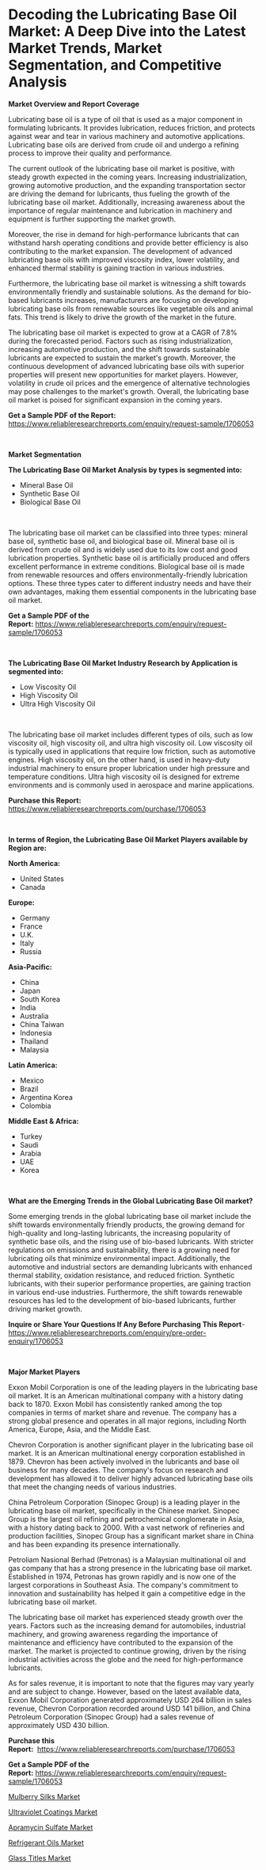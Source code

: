<p><h1>Decoding the Lubricating Base Oil Market: A Deep Dive into the Latest Market Trends, Market Segmentation, and Competitive Analysis</h1></p><p><strong>Market Overview and Report Coverage</strong></p>
<p><p>Lubricating base oil is a type of oil that is used as a major component in formulating lubricants. It provides lubrication, reduces friction, and protects against wear and tear in various machinery and automotive applications. Lubricating base oils are derived from crude oil and undergo a refining process to improve their quality and performance.</p><p>The current outlook of the lubricating base oil market is positive, with steady growth expected in the coming years. Increasing industrialization, growing automotive production, and the expanding transportation sector are driving the demand for lubricants, thus fueling the growth of the lubricating base oil market. Additionally, increasing awareness about the importance of regular maintenance and lubrication in machinery and equipment is further supporting the market growth.</p><p>Moreover, the rise in demand for high-performance lubricants that can withstand harsh operating conditions and provide better efficiency is also contributing to the market expansion. The development of advanced lubricating base oils with improved viscosity index, lower volatility, and enhanced thermal stability is gaining traction in various industries.</p><p>Furthermore, the lubricating base oil market is witnessing a shift towards environmentally friendly and sustainable solutions. As the demand for bio-based lubricants increases, manufacturers are focusing on developing lubricating base oils from renewable sources like vegetable oils and animal fats. This trend is likely to drive the growth of the market in the future.</p><p>The lubricating base oil market is expected to grow at a CAGR of 7.8% during the forecasted period. Factors such as rising industrialization, increasing automotive production, and the shift towards sustainable lubricants are expected to sustain the market's growth. Moreover, the continuous development of advanced lubricating base oils with superior properties will present new opportunities for market players. However, volatility in crude oil prices and the emergence of alternative technologies may pose challenges to the market's growth. Overall, the lubricating base oil market is poised for significant expansion in the coming years.</p></p>
<p><strong>Get a Sample PDF of the Report:</strong> <a href="https://www.reliableresearchreports.com/enquiry/request-sample/1706053">https://www.reliableresearchreports.com/enquiry/request-sample/1706053</a></p>
<p>&nbsp;</p>
<p><strong>Market Segmentation</strong></p>
<p><strong>The Lubricating Base Oil Market Analysis by types is segmented into:</strong></p>
<p><ul><li>Mineral Base Oil</li><li>Synthetic Base Oil</li><li>Biological Base Oil</li></ul></p>
<p>&nbsp;</p>
<p><p>The lubricating base oil market can be classified into three types: mineral base oil, synthetic base oil, and biological base oil. Mineral base oil is derived from crude oil and is widely used due to its low cost and good lubrication properties. Synthetic base oil is artificially produced and offers excellent performance in extreme conditions. Biological base oil is made from renewable resources and offers environmentally-friendly lubrication options. These three types cater to different industry needs and have their own advantages, making them essential components in the lubricating base oil market.</p></p>
<p><strong>Get a Sample PDF of the Report:</strong>&nbsp;<a href="https://www.reliableresearchreports.com/enquiry/request-sample/1706053">https://www.reliableresearchreports.com/enquiry/request-sample/1706053</a></p>
<p>&nbsp;</p>
<p><strong>The Lubricating Base Oil Market Industry Research by Application is segmented into:</strong></p>
<p><ul><li>Low Viscosity Oil</li><li>High Viscosity Oil</li><li>Ultra High Viscosity Oil</li></ul></p>
<p>&nbsp;</p>
<p><p>The lubricating base oil market includes different types of oils, such as low viscosity oil, high viscosity oil, and ultra high viscosity oil. Low viscosity oil is typically used in applications that require low friction, such as automotive engines. High viscosity oil, on the other hand, is used in heavy-duty industrial machinery to ensure proper lubrication under high pressure and temperature conditions. Ultra high viscosity oil is designed for extreme environments and is commonly used in aerospace and marine applications.</p></p>
<p><strong>Purchase this Report:</strong>&nbsp; <a href="https://www.reliableresearchreports.com/purchase/1706053">https://www.reliableresearchreports.com/purchase/1706053</a></p>
<p>&nbsp;</p>
<p><strong>In terms of Region, the Lubricating Base Oil Market Players available by Region are:</strong></p>
<p>
    <p> <strong> North America: </strong>
        <ul>
            <li>United States</li>
            <li>Canada</li>
        </ul>
        </p> 
    <p> <strong> Europe: </strong>
        <ul>
            <li>Germany</li>
            <li>France</li>
            <li>U.K.</li>
            <li>Italy</li>
            <li>Russia</li>
        </ul>
        </p> 
    <p> <strong> Asia-Pacific: </strong>
        <ul>
            <li>China</li>
            <li>Japan</li>
            <li>South Korea</li>
            <li>India</li>
            <li>Australia</li>
            <li>China Taiwan</li>
            <li>Indonesia</li>
            <li>Thailand</li>
            <li>Malaysia</li>
        </ul>
        </p> 
    <p> <strong> Latin America: </strong>
        <ul>
            <li>Mexico</li>
            <li>Brazil</li>
            <li>Argentina Korea</li>
            <li>Colombia</li>
        </ul>
        </p> 
    <p> <strong> Middle East & Africa: </strong>
        <ul>
            <li>Turkey</li>
            <li>Saudi</li>
            <li>Arabia</li>
            <li>UAE</li>
            <li>Korea</li>
        </ul>
    </p>
    </p>
<p>&nbsp;</p>
<p><strong>What are the Emerging Trends in the Global Lubricating Base Oil market?</strong></p>
<p><p>Some emerging trends in the global lubricating base oil market include the shift towards environmentally friendly products, the growing demand for high-quality and long-lasting lubricants, the increasing popularity of synthetic base oils, and the rising use of bio-based lubricants. With stricter regulations on emissions and sustainability, there is a growing need for lubricating oils that minimize environmental impact. Additionally, the automotive and industrial sectors are demanding lubricants with enhanced thermal stability, oxidation resistance, and reduced friction. Synthetic lubricants, with their superior performance properties, are gaining traction in various end-use industries. Furthermore, the shift towards renewable resources has led to the development of bio-based lubricants, further driving market growth.</p></p>
<p><strong>Inquire or Share Your Questions If Any Before Purchasing This Report</strong>- <a href="https://www.reliableresearchreports.com/enquiry/pre-order-enquiry/1706053">https://www.reliableresearchreports.com/enquiry/pre-order-enquiry/1706053</a></p>
<p>&nbsp;</p>
<p><strong>Major Market Players</strong></p>
<p><p>Exxon Mobil Corporation is one of the leading players in the lubricating base oil market. It is an American multinational company with a history dating back to 1870. Exxon Mobil has consistently ranked among the top companies in terms of market share and revenue. The company has a strong global presence and operates in all major regions, including North America, Europe, Asia, and the Middle East.</p><p>Chevron Corporation is another significant player in the lubricating base oil market. It is an American multinational energy corporation established in 1879. Chevron has been actively involved in the lubricants and base oil business for many decades. The company's focus on research and development has allowed it to deliver highly advanced lubricating base oils that meet the changing needs of various industries.</p><p>China Petroleum Corporation (Sinopec Group) is a leading player in the lubricating base oil market, specifically in the Chinese market. Sinopec Group is the largest oil refining and petrochemical conglomerate in Asia, with a history dating back to 2000. With a vast network of refineries and production facilities, Sinopec Group has a significant market share in China and has been expanding its presence internationally.</p><p>Petroliam Nasional Berhad (Petronas) is a Malaysian multinational oil and gas company that has a strong presence in the lubricating base oil market. Established in 1974, Petronas has grown rapidly and is now one of the largest corporations in Southeast Asia. The company's commitment to innovation and sustainability has helped it gain a competitive edge in the lubricating base oil market.</p><p>The lubricating base oil market has experienced steady growth over the years. Factors such as the increasing demand for automobiles, industrial machinery, and growing awareness regarding the importance of maintenance and efficiency have contributed to the expansion of the market. The market is projected to continue growing, driven by the rising industrial activities across the globe and the need for high-performance lubricants.</p><p>As for sales revenue, it is important to note that the figures may vary yearly and are subject to change. However, based on the latest available data, Exxon Mobil Corporation generated approximately USD 264 billion in sales revenue, Chevron Corporation recorded around USD 141 billion, and China Petroleum Corporation (Sinopec Group) had a sales revenue of approximately USD 430 billion.</p></p>
<p><strong>Purchase this Report:</strong>&nbsp;&nbsp;<a href="https://www.reliableresearchreports.com/purchase/1706053">https://www.reliableresearchreports.com/purchase/1706053</a></p>
<p></p>
<p><strong>Get a Sample PDF of the Report:</strong>&nbsp;<a href="https://www.reliableresearchreports.com/enquiry/request-sample/1706053">https://www.reliableresearchreports.com/enquiry/request-sample/1706053</a></p>
<p><p><a href="https://github.com/rahu1503/Market-Research-Report-List-1/blob/main/mulberry-silks-market.md">Mulberry Silks Market</a></p><p><a href="https://github.com/rahu1501/Market-Research-Report-List-1/blob/main/ultraviolet-coatings-market.md">Ultraviolet Coatings Market</a></p><p><a href="https://github.com/rahu1505/Market-Research-Report-List-1/blob/main/apramycin-sulfate-market.md">Apramycin Sulfate Market</a></p><p><a href="https://github.com/rahu1502/Market-Research-Report-List-1/blob/main/refrigerant-oils-market.md">Refrigerant Oils Market</a></p><p><a href="https://github.com/rahu1506/Market-Research-Report-List-1/blob/main/glass-titles-market.md">Glass Titles Market</a></p></p>
